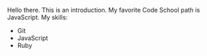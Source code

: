 Hello there.
This is an introduction.
My favorite Code School path is JavaScript.
My skills:
* Git
* JavaScript
* Ruby

